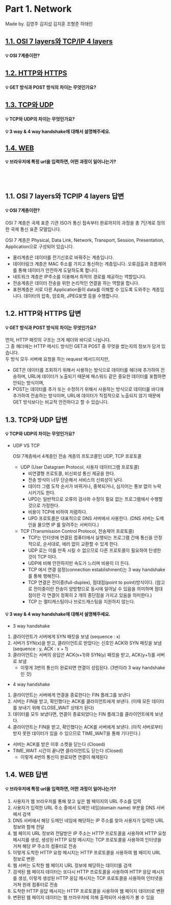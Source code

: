 # Part 1. Network
Made by. 김영주 김지섭 김지훈 조형준 하태린

## [1.1. OSI 7 layers와 TCP/IP 4 layers](#OSI-7-layers와-TCPIP-4-layers-답변)
#### 💡 OSI 7계층이란?

## [1.2. HTTP와 HTTPS](#HTTP와-HTTPS-답변)
#### 💡 GET 방식과 POST 방식의 차이는 무엇인가요?

## [1.3. TCP와 UDP](#TCP와-UDP-답변)
#### 💡 TCP와 UDP의 차이는 무엇인가요?
#### 💡 3 way & 4 way handshake에 대해서 설명해주세요.

## [1.4. WEB](#WEB-답변)
#### 💡 브라우저에 특정 url을 입력하면, 어떤 과정이 일어나는가?

<br/><br/>

## 1.1. OSI 7 layers와 TCPIP 4 layers 답변

#### 💡 OSI 7계층이란?

OSI 7 계층은 국제 표준 기관 ISO가 통신 접속부터 완료까지의 과정을 총 7단계로 정의한 국제 통신 표준 모델입니다.

OSI 7 계층은 Physical, Data Link, Network, Transport, Session, Presentation, Application으로 구성되어 있습니다.

- 물리계층은 데이터를 전기신호로 바꿔주는 계층입니다.
- 데이터링크 계층은 MAC 주소를 가지고 통신하는 계층입니다. 오류검출과 흐름제어를 통해 데이터가 안전하게 도달하도록 합니다.
- 네트워크 계층은 IP주소를 이용해서 최적의 경로를 제공하는 역할입니다.
- 전송계층은 데이터 전송을 위한 논리적인 연결을 하는 역할을 합니다.
- 표현계층은 서로 다른 Application들이 data를 이해할 수 있도록 도와주는 계층입니다. 데이타의 압축, 암호화, JPEG포맷 등을 수행합니다.

## 1.2. HTTP와 HTTPS 답변

#### 💡 GET 방식과 POST 방식의 차이는 무엇인가요?

먼저, HTTP 패킷의 구조는 크게 헤더와 바디로 나뉩니다.  
그 중 헤더에는 HTTP 메서드 방식인 GET과 POST 중 무엇을 썼는지의 정보가 담겨 있습니다.  
두 방식 모두 서버에 요청을 하는 request 메서드이지만,  
* GET은 데이터를 조회하기 위해서 사용하는 방식으로 데이터를 헤더에 추가하여 전송하며, URL에 데이터가 노출되기 때문에 패스워드 같은 중요한 데이터를 포함하면 안되는 방식이며,
* POST는 데이터를 추가 또는 수정하기 위해서 사용하는 방식으로 데이터를 바디에 추가하여 전송하는 방식이며, URL에 데이터가 직접적으로 노출되지 않기 때문에 GET 방식보다는 비교적 안전하다고 할 수 있습니다.


## 1.3. TCP와 UDP 답변

#### 💡 TCP와 UDP의 차이는 무엇인가요?

- UDP VS TCP
    
    OSI 7계층에서 4계층인 전송 계층의 프토코콜인 UDP, TCP 프로토콜
    
    - UDP (User Datagram Protocol, 사용자 데이터그램 프로토콜)
        - 비연결형 프로토콜, 비신뢰성 통신 제공을 한다.
        - 전송 방식이 너무 단순해서 서비스의 신뢰성이 낮다.
        - 데이터 그램 도착 순서가 바뀌거나, 중복되거나, 심지어는 통보 없이 누락 시키기도 한다.
        - UPD는 일반적으로 오류의 검사와 수정이 필요 없는 프로그램에서 수행할 것으로 가정한다.
        - 비용이 TCP에 비하여 저렴하다.
        - UPD 프로토콜은 대표적으로 DNS 서버에서 사용한다. (DNS 서버는 도메인을 물으면 IP 를 알려주는 서버이다.)
    - TCP (Transmission Control Protocol, 전송제어 프로토콜)
        - TCP는 인터넷에 연결된 컴퓨터에서 실행되는 프로그램 간에 통신을 안정적으로, 순서대로, 에러 없이 교환할 수 있게 한다.
        - UDP 로는 이를 만족 시킬 수 없으므로 다른 프로토콜이 필요하여 탄생한 것이 TCP 이다.
        - UDP에 비해 안전하지만 속도가 느리며 비용이 더 든다.
        - TCP 에서 연결 설정(connection establishment)는 3 way handshake를 통해 행해진다.
        - TCP 연결은 전이중(full-duplex), 점대점(point to point)방식이다. (참고로 전이중이란 전송이 양방향으로 동시에 일어날 수 있음을 의미하며 점대점이란 각 연결이 정확히 2 개의 종단점을 가지고 있음을 의미한다.)
        - TCP 는 멀티캐스팅이나 브로드캐스팅을 지원하지 않는다.

#### 💡 3 way & 4 way handshake에 대해서 설명해주세요.

* 3 way handshake
1. 클라이언트가 서버에게 SYN 패킷을 보냄 (sequence : x)  
2. 서버가 SYN(x)을 받고, 클라이언트로 받았다는 신호인 ACK와 SYN 패킷을 보냄 (sequence : y, ACK : x + 1)  
3. 클라이언트는 서버의 응답은 ACK(x+1)와 SYN(y) 패킷을 받고, ACK(y+1)를 서버로 보냄  
    * 이렇게 3번의 통신이 완료되면 연결이 성립된다. (3번이라 3 way handshake인 것)

* 4 way handshake
1. 클라이언트는 서버에게 연결을 종료한다는 FIN 플래그를 보낸다   
2. 서버는 FIN을 받고, 확인했다는 ACK를 클라이언트에게 보낸다. (이때 모든 데이터를 보내기 위해 CLOSE_WAIT 상태가 된다)   
3. 데이터를 모두 보냈다면, 연결이 종료되었다는 FIN 플래그를 클라이언트에게 보낸다.  
4. 클라이언트는 FIN을 받고, 확인했다는 ACK를 서버에게 보낸다. (아직 서버로부터 받지 못한 데이터가 있을 수 있으므로 TIME_WAIT을 통해 기다린다.)  
- 서버는 ACK를 받은 이후 소켓을 닫는다 (Closed)  
- TIME_WAIT 시간이 끝나면 클라이언트도 닫는다 (Closed)  
    * 이렇게 4번의 통신이 완료되면 연결이 해제된다

## 1.4. WEB 답변

#### 💡 브라우저에 특정 url을 입력하면, 어떤 과정이 일어나는가?

1. 사용자가 웹 브라우저를 통해 찾고 싶은 웹 페이지의 URL 주소를 입력  
2. 사용자가 입력한 URL 주소 중에서 도메인 네임(domain name) 부분을 DNS 서버에서 검색  
3. DNS 서버에서 해당 도메인 네임에 해당하는 IP 주소를 찾아 사용자가 입력한 URL 정보와 함께 전달  
4. 웹 페이지 URL 정보와 전달받은 IP 주소는 HTTP 프로토콜을 사용하여 HTTP 요청 메시지를 생성, 생성된 HTTP 요청 메시지는 TCP 프로토콜을 사용하여 인터넷을 거쳐 해당 IP 주소의 컴퓨터로 전송  
5. 이렇게 도착한 HTTP 요청 메시지는 HTTP 프로토콜을 사용하여 웹 페이지 URL 정보로 변환  
6. 웹 서버는 도착한 웹 페이지 URL 정보에 해당하는 데이터를 검색  
7. 검색된 웹 페이지 데이터는 또다시 HTTP 프로토콜을 사용하여 HTTP 응답 메시지를 생성, 이렇게 생성된 HTTP 응답 메시지는 TCP 프로토콜을 사용하여 인터넷을 거쳐 원래 컴퓨터로 전송  
8. 도착한 HTTP 응답 메시지는 HTTP 프로토콜을 사용하여 웹 페이지 데이터로 변환  
9. 변환된 웹 페이지 데이터는 웹 브라우저에 의해 출력되어 사용자가 볼 수 있음

</br>

</br>
